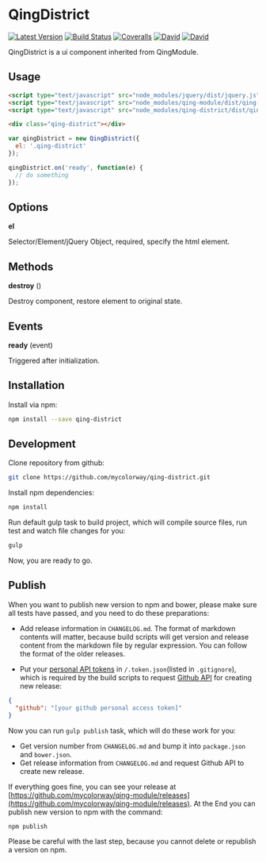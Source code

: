 # QingDistrict

[![Latest Version](https://img.shields.io/npm/v/qing-district.svg)](https://www.npmjs.com/package/qing-district)
[![Build Status](https://img.shields.io/travis/mycolorway/qing-district.svg)](https://travis-ci.org/mycolorway/qing-district)
[![Coveralls](https://img.shields.io/coveralls/mycolorway/qing-district.svg)](https://coveralls.io/github/mycolorway/qing-district)
[![David](https://img.shields.io/david/mycolorway/qing-district.svg)](https://david-dm.org/mycolorway/qing-district)
[![David](https://img.shields.io/david/dev/mycolorway/qing-district.svg)](https://david-dm.org/mycolorway/qing-district#info=devDependencies)

QingDistrict is a ui component inherited from QingModule.

## Usage

```html
<script type="text/javascript" src="node_modules/jquery/dist/jquery.js"></script>
<script type="text/javascript" src="node_modules/qing-module/dist/qing-module.js"></script>
<script type="text/javascript" src="node_modules/qing-district/dist/qing-district.js"></script>

<div class="qing-district"></div>
```

```js
var qingDistrict = new QingDistrict({
  el: '.qing-district'
});

qingDistrict.on('ready', function(e) {
  // do something
});
```

## Options

__el__

Selector/Element/jQuery Object, required, specify the html element.

## Methods

__destroy__ ()

Destroy component, restore element to original state.

## Events

__ready__ (event)

Triggered after initialization.

## Installation

Install via npm:

```bash
npm install --save qing-district
```

## Development

Clone repository from github:

```bash
git clone https://github.com/mycolorway/qing-district.git
```

Install npm dependencies:

```bash
npm install
```

Run default gulp task to build project, which will compile source files, run test and watch file changes for you:

```bash
gulp
```

Now, you are ready to go.

## Publish

When you want to publish new version to npm and bower, please make sure all tests have passed, and you need to do these preparations:

* Add release information in `CHANGELOG.md`. The format of markdown contents will matter, because build scripts will get version and release content from the markdown file by regular expression. You can follow the format of the older releases.

* Put your [personal API tokens](https://github.com/blog/1509-personal-api-tokens) in `/.token.json`(listed in `.gitignore`), which is required by the build scripts to request [Github API](https://developer.github.com/v3/) for creating new release:

```json
{
  "github": "[your github personal access token]"
}
```

Now you can run `gulp publish` task, which will do these work for you:

* Get version number from `CHANGELOG.md` and bump it into `package.json` and `bower.json`.
* Get release information from `CHANGELOG.md` and request Github API to create new release.

If everything goes fine, you can see your release at [https://github.com/mycolorway/qing-module/releases](https://github.com/mycolorway/qing-module/releases). At the End you can publish new version to npm with the command:

```bash
npm publish
```

Please be careful with the last step, because you cannot delete or republish a version on npm.
